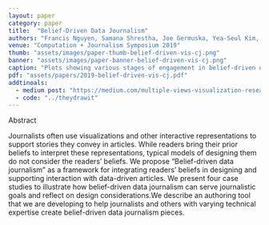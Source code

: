 ```yaml
---
layout: paper
category: paper
title:  "Belief-Driven Data Journalism"
authors: "Francis Nguyen, Samana Shrestha, Joe Germuska, Yea-Seul Kim, Jessica Hullman"
venue: "Computation + Journalism Symposium 2019"
thumb: "assets/images/paper-thumb-belief-driven-vis-cj.png"
banner: "assets/images/paper-banner-belief-driven-vis-cj.png"
caption: "Plots showing various stages of engagement in belief-driven data representations. All plots show income by percentage of voters who voted for the candidate by ethnicity."
pdf: "assets/papers/2019-belief-driven-vis-cj.pdf"
addtinoals:
  - medium post: "https://medium.com/multiple-views-visualization-research-explained/theydrawit-an-authoring-tool-for-belief-driven-visualization-b3267a001480"
  - code: "../theydrawit"
---
```


<!-- abstract -->
<p><span class="font_ynn86mr5z">Abstract</span></p>
<p>Journalists often use visualizations and other interactive representations to support stories they convey in articles. While readers bring their prior beliefs to interpret these representations, typical models of designing them do not consider the readers’ beliefs. We propose “Belief-driven data journalism” as a framework for integrating readers’ beliefs in designing and supporting interaction with data-driven articles. We present four case studies to illustrate how belief-driven data journalism can serve journalistic goals and reflect on design considerations.We describe an authoring tool that we are developing to help journalists and others with varying technical expertise create belief-driven data journalism pieces.</p>

